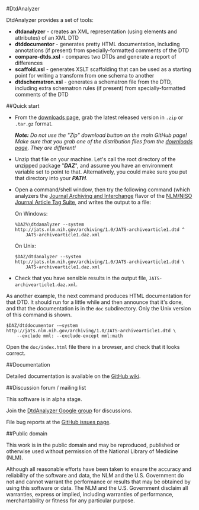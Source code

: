 ﻿#DtdAnalyzer

DtdAnalyzer provides a set of tools:

* **dtdanalyzer** - creates an XML representation (using elements and attributes) 
  of an XML DTD
* **dtddocumentor** - generates pretty HTML documentation, including annotations (if 
  present) from specially-formatted comments of the DTD
* **compare-dtds.xsl** - compares two DTDs and generate a report of differences
* **scaffold.xsl** - generates XSLT scaffolding that can be used as a starting point 
  for writing a transform from one schema to another
* **dtdschematron.xsl** - generates a schematron file from the DTD, including extra 
  schematron rules (if present) from specially-formatted comments of the DTD

##Quick start

* From the [downloads page](https://github.com/NCBITools/DtdAnalyzer/downloads), grab
  the latest released version in `.zip` or `.tar.gz` format.

  _**Note:**  Do not use the "Zip" download button on the
  main GitHub page!  Make sure that you grab one of the distribution files from the 
  [downloads page](https://github.com/NCBITools/DtdAnalyzer/downloads).  They are 
  different!_

* Unzip that file on your machine.  Let's call the root directory of the unzipped 
  package "**_DAZ_**", and assume you have an environment variable set to point to 
  that.  Alternatively, you could make sure you put that directory into your 
  **_PATH_**.
  
* Open a command/shell window, then try the following command (which analyzers the 
  [Journal Archiving and Interchange](http://jats.nlm.nih.gov/archiving/1.0/dtd.html) 
  flavor of the [NLM/NISO Journal Article Tag Suite](http://jats.nlm.nih.gov/), and 
  writes the output to a file:

  On Windows:

      %DAZ%\dtdanalyzer --system http://jats.nlm.nih.gov/archiving/1.0/JATS-archivearticle1.dtd ^
          JATS-archivearticle1.daz.xml

  On Unix:
  
      $DAZ/dtdanalyzer --system http://jats.nlm.nih.gov/archiving/1.0/JATS-archivearticle1.dtd \
          JATS-archivearticle1.daz.xml

* Check that you have sensible results in the output file, `JATS-archivearticle1.daz.xml`.

As another example, the next command produces HTML documentation for that DTD.  It should 
run for a little while and then announce that it's done, and that the documentation is in 
the `doc` subdirectory.  Only the Unix version of this command is shown.

    $DAZ/dtddocumentor -–system http://jats.nlm.nih.gov/archiving/1.0/JATS-archivearticle1.dtd \
        --exclude mml: --exclude-except mml:math

Open the `doc/index.html` file there in a browser, and check that it looks correct.

##Documentation

Detailed documentation is available on the [GitHub 
wiki](https://github.com/NCBITools/DtdAnalyzer/wiki).

##Discussion forum / mailing list

This software is in alpha stage. 

Join the [DtdAnalyzer Google group](https://groups.google.com/d/forum/dtdanalyzer) 
for discussions.

File bug reports at the [GitHub issues page](https://github.com/NCBITools/DtdAnalyzer/issues).

##Public domain

This work is in the public domain and may be reproduced, published or otherwise
used without permission of the National Library of Medicine (NLM).
 
Although all reasonable efforts have been taken to ensure the accuracy
and reliability of the software and data, the NLM and the U.S.
Government do not and cannot warrant the performance or results that
may be obtained by using this software or data. The NLM and the U.S.
Government disclaim all warranties, express or implied, including
warranties of performance, merchantability or fitness for any
particular purpose.

